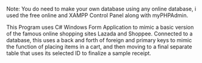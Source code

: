 Note: You do need to make your own database using any online database, i used the free online and XAMPP Control Panel along with myPHPAdmin.

This Program uses C# Windows Form Application to mimic a basic version of the famous online shopping sites Lazada and Shoppee. 
Connected to a database, this uses a back and forth of foreign and primary keys to mimic the function of placing items in a cart, and then moving to a final separate table that uses its selected ID to finalize a sample receipt.

